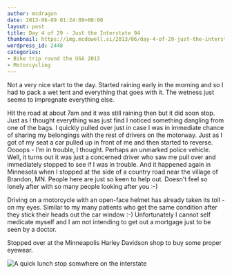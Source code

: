 ```yaml
---
author: mcdragon
date: 2013-06-09 01:24:09+00:00
layout: post
title: Day 4 of 29 - Just the Interstate 94
thumbnail: https://img.mcdowell.si/2013/06/day-4-of-29-just-the-interstate-94.png
wordpress_id: 2448
categories:
- Bike trip round the USA 2013
- Motorcycling
---
```


Not a very nice start to the day. Started raining early in the morning and so I had to pack a wet tent and everything that goes with it. The wetness just seems to impregnate everything else.

Hit the road at about 7am and it was still raining then but it did soon stop. Just as I thought everything was just find I noticed something dangling from one of the bags. I quickly pulled over just in case I was in immediate chance of sharing my belongings with the rest of drivers on the motorway. Just as I got of my seat a car pulled up in front of me and then started to reverse. Oooops - I'm in trouble, I thought. Perhaps an unmarked police vehicle. Well, it turns out it was just a concerned driver who saw me pull over and immediately stopped to see if I was in trouble.
And it happened again in Minnesota when I stopped at the side of a country road near the village of Brandon, MN.
People here are just so keen to help out. Doesn't feel so lonely after with so many people looking after you :-)

Driving on a motorcycle with an open-face helmet has already taken its toll - on my eyes. Similar to my many patients who get the same condition after they stick their heads out the car window :-)
Unfortunately I cannot self medicate myself and I am not intending to get out a mortgage just to be seen by a doctor.

Stopped over at the Minneapolis Harley Davidson shop to buy some proper eyewear.

![A quick lunch stop somwhere on the interstate](https://img.mcdowell.si/2013/06/wpid-20130608_151123-1.jpg "A quick lunch stop somwhere on the interstate")



